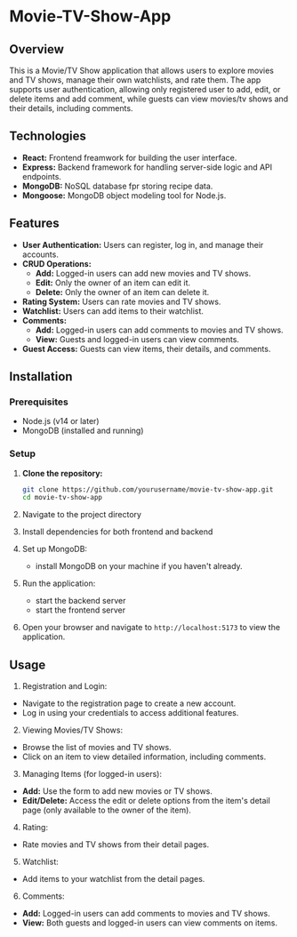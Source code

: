 # Movie-TV-Show-App

## Overview

This is a Movie/TV Show application that allows users to explore movies and TV shows, manage their own watchlists, and rate them. The app supports user authentication, allowing only registered user to add, edit, or delete items and add comment, while guests can view movies/tv shows and their details, including comments.

## Technologies

- **React:** Frontend freamwork for building the user interface.
- **Express:** Backend framework for handling server-side logic and API endpoints.
- **MongoDB:** NoSQL database fpr storing recipe data.
- **Mongoose:** MongoDB object modeling tool for Node.js.

## Features

- **User Authentication:** Users can register, log in, and manage their accounts.
- **CRUD Operations:**
  - **Add:** Logged-in users can add new movies and TV shows.
  - **Edit:** Only the owner of an item can edit it.
  - **Delete:** Only the owner of an item can delete it.
- **Rating System:** Users can rate movies and TV shows.
- **Watchlist:** Users can add items to their watchlist.
- **Comments:**
  - **Add:** Logged-in users can add comments to movies and TV shows.
  - **View:** Guests and logged-in users can view comments.
- **Guest Access:** Guests can view items, their details, and comments.

## Installation

### Prerequisites

- Node.js (v14 or later)
- MongoDB (installed and running)

### Setup

1. **Clone the repository:**

   ```bash
   git clone https://github.com/yourusername/movie-tv-show-app.git
   cd movie-tv-show-app
2. Navigate to the project directory
3. Install dependencies for both frontend and backend
4. Set up MongoDB:
     - install MongoDB on your machine if you haven't already.
5. Run the application:
     - start the backend server
     - start the frontend server
6. Open your browser and navigate to `http://localhost:5173` to view the application.

## Usage

1. Registration and Login:
- Navigate to the registration page to create a new account.
- Log in using your credentials to access additional features.
2. Viewing Movies/TV Shows:
- Browse the list of movies and TV shows.
- Click on an item to view detailed information, including comments.
3. Managing Items (for logged-in users):
- **Add:** Use the form to add new movies or TV shows.
- **Edit/Delete:** Access the edit or delete options from the item's detail page (only available to the owner of the item).
4. Rating:
- Rate movies and TV shows from their detail pages.
5. Watchlist:
- Add items to your watchlist from the detail pages.
6. Comments:
- **Add:** Logged-in users can add comments to movies and TV shows.
- **View:** Both guests and logged-in users can view comments on items.
